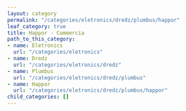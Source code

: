```yaml
---
layout: category
permalink: "/categories/eletronics/dredz/plumbus/happor"
leaf_category: true
title: Happor - Commercia
path_to_this_category:
- name: Eletronics
  url: "/categories/eletronics"
- name: Dredz
  url: "/categories/eletronics/dredz"
- name: Plumbus
  url: "/categories/eletronics/dredz/plumbus"
- name: Happor
  url: "/categories/eletronics/dredz/plumbus/happor"
child_categories: []
---
```

